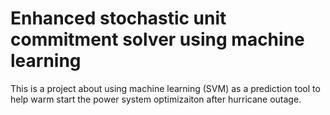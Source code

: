 # Enhanced stochastic unit commitment solver using machine learning
This is a project about using machine learning (SVM) as a prediction tool to help warm start the power system optimizaiton after hurricane outage.
